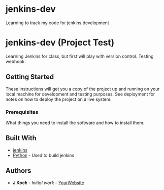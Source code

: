 # jenkins-dev
Learning to track my code for jenkins development

 # jenkins-dev (Project Test)
 
Learning Jenkins for class, but first will play with version control. Testing webhook.
 
 ## Getting Started
 
 These instructions will get you a copy of the project up and running on your local machine
 for development and testing purposes. See deployment for notes on how to deploy the project
 on a live system.
 
 ### Prerequisites
 
 What things you need to install the software and how to install them.
 
         
 ## Built With
 
 * [jenkins](https://www.jenkins.com/)
 * [Python](https://www.python.org/) - Used to build jenkins
         
 ## Authors
 
 * **J Koch** - *Initial work* - [YourWebsite](https://example.com/)
